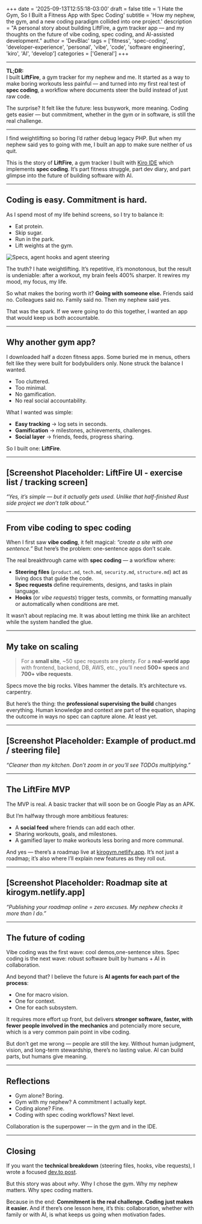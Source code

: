 +++
date = '2025-09-13T12:55:18-03:00'
draft = false
title = 'I Hate the Gym, So I Built a Fitness App with Spec Coding'
subtitle = 'How my nephew, the gym, and a new coding paradigm collided into one project.'
description = "A personal story about building LiftFire, a gym tracker app — and my thoughts on the future of vibe coding, spec coding, and AI-assisted development."
author = 'DevBlac'
tags = ['fitness', 'spec-coding', 'developer-experience', 'personal', 'vibe', 'code', 'software engineering', 'kiro', 'AI', 'develop']
categories = ['General']
+++

---


**TL;DR:**  
I built **LiftFire**, a gym tracker for my nephew and me. It started as a way to make boring workouts less painful — and turned into my first real test of **spec coding**, a workflow where documents steer the build instead of just raw code.  

The surprise? It felt like the future: less busywork, more meaning. Coding gets easier — but commitment, whether in the gym or in software, is still the real challenge.  


---


I find weightlifting so boring I’d rather debug legacy PHP.
But when my nephew said yes to going with me, I built an app to make sure neither of us quit.

This is the story of **LiftFire**, a gym tracker I built with [Kiro IDE](https://kiro.dev) which implements **spec coding**.
It’s part fitness struggle, part dev diary, and part glimpse into the future of building software with AI.

---

## Coding is easy. Commitment is hard.

As I spend most of my life behind screens, so I try to balance it:
- Eat protein.
- Skip sugar.
- Run in the park.
- Lift weights at the gym.


![Specs, agent hooks and agent steering](https://dev-to-uploads.s3.amazonaws.com/uploads/articles/liwy1aa8ladf4zl38l4e.jpg)

The truth? I hate weightlifting. It’s repetitive, it’s monotonous, but the result is undeniable: after a workout, my brain feels 400% sharper. It rewires my mood, my focus, my life.

So what makes the boring worth it? **Going with someone else.**
Friends said no. Colleagues said no. Family said no.
Then my nephew said yes.

That was the spark. If we were going to do this together, I wanted an app that would keep us both accountable.

---

## Why another gym app?

I downloaded half a dozen fitness apps. Some buried me in menus, others felt like they were built for bodybuilders only. None struck the balance I wanted.  

- Too cluttered.
- Too minimal.
- No gamification.
- No real social accountability.

What I wanted was simple:  
- **Easy tracking** → log sets in seconds.
- **Gamification** → milestones, achievements, challenges.
- **Social layer** → friends, feeds, progress sharing.

So I built one: **LiftFire**.

---

## [Screenshot Placeholder: LiftFire UI - exercise list / tracking screen]  

*“Yes, it’s simple — but it actually gets used. Unlike that half-finished Rust side project we don’t talk about.”*

---

## From vibe coding to spec coding  

When I first saw **vibe coding**, it felt magical: *“create a site with one sentence.”*
But here’s the problem: one-sentence apps don’t scale.

The real breakthrough came with **spec coding** — a workflow where:
- **Steering files** (`product.md`, `tech.md`, `security.md`, `structure.md`) act as living docs that guide the code.
- **Spec requests** define requirements, designs, and tasks in plain language.
- **Hooks** (or *vibe requests*) trigger tests, commits, or formatting manually or automatically when conditions are met.

It wasn’t about replacing me. It was about letting me think like an architect while the system handled the glue.

---

## My take on scaling

> For a **small site**, ~50 spec requests are plenty.
> For a **real-world app** with frontend, backend, DB, AWS, etc., you’ll need **500+ specs** and **700+ vibe requests**.

Specs move the big rocks.
Vibes hammer the details.
It’s architecture vs. carpentry.

But here’s the thing: the **professional supervising the build** changes everything. Human knowledge and context are part of the equation, shaping the outcome in ways no spec can capture alone. At least yet.

---

## [Screenshot Placeholder: Example of product.md / steering file]

*“Cleaner than my kitchen. Don’t zoom in or you’ll see TODOs multiplying.”*  

---

## The LiftFire MVP  

The MVP is real. A basic tracker that will soon be on Google Play as an APK.

But I’m halfway through more ambitious features:
- A **social feed** where friends can add each other.
- Sharing workouts, goals, and milestones.
- A gamified layer to make workouts less boring and more communal.

And yes — there’s a roadmap live at [kirogym.netlify.app](https://kirogym.netlify.app).
It’s not just a roadmap; it’s also where I’ll explain new features as they roll out.

---

## [Screenshot Placeholder: Roadmap site at kirogym.netlify.app]

*“Publishing your roadmap online = zero excuses. My nephew checks it more than I do.”*

---

## The future of coding

Vibe coding was the first wave: cool demos,one-sentence sites.
Spec coding is the next wave: robust software built by humans + AI in collaboration.

And beyond that? I believe the future is **AI agents for each part of the process**:
- One for macro vision.
- One for context.
- One for each subsystem.

It requires more effort up front, but delivers **stronger software, faster, with fewer people involved in the mechanics** and potencially more secure, which is a very common pain point in vibe coding. 

But don’t get me wrong — people are still the key. Without human judgment, vision, and long-term stewardship, there’s no lasting value. AI can build parts, but humans give meaning.

---

## Reflections

- Gym alone? Boring.
- Gym with my nephew? A commitment I actually kept.
- Coding alone? Fine.
- Coding with spec coding workflows? Next level.

Collaboration is the superpower — in the gym and in the IDE.

---

## Closing  

If you want the **technical breakdown** (steering files, hooks, vibe requests), I wrote a focused [dev.to post](#).

But this story was about *why*.
Why I chose the gym.
Why my nephew matters.
Why spec coding matters.

Because in the end:
**Commitment is the real challenge. Coding just makes it easier.**
And if there’s one lesson here, it’s this: collaboration, whether with family or with AI, is what keeps us going when motivation fades.